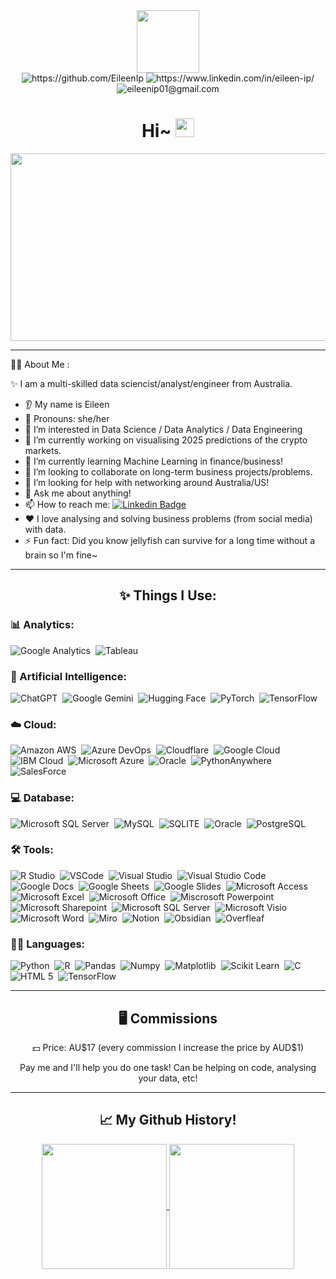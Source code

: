 <div id="header" align="center">
  <img src="https://images-wixmp-ed30a86b8c4ca887773594c2.wixmp.com/f/8c6e9309-8399-419e-9b9d-2deaab20bec2/dg15opv-ab37fffa-3c7a-4c80-b7af-3d6cd7d38042.gif?token=eyJ0eXAiOiJKV1QiLCJhbGciOiJIUzI1NiJ9.eyJzdWIiOiJ1cm46YXBwOjdlMGQxODg5ODIyNjQzNzNhNWYwZDQxNWVhMGQyNmUwIiwiaXNzIjoidXJuOmFwcDo3ZTBkMTg4OTgyMjY0MzczYTVmMGQ0MTVlYTBkMjZlMCIsIm9iaiI6W1t7InBhdGgiOiJcL2ZcLzhjNmU5MzA5LTgzOTktNDE5ZS05YjlkLTJkZWFhYjIwYmVjMlwvZGcxNW9wdi1hYjM3ZmZmYS0zYzdhLTRjODAtYjdhZi0zZDZjZDdkMzgwNDIuZ2lmIn1dXSwiYXVkIjpbInVybjpzZXJ2aWNlOmZpbGUuZG93bmxvYWQiXX0.cMWT-tJFvyO-HOcci5I7jbi5wAPabHPp_VE0F-4Luec" height="100"/>
</div>
<div id="badges"  align="center">
  <div>
    <img src="https://img.shields.io/badge/GitHub-%23121011.svg?logo=github&logoColor=white" title="https://github.com/EileenIp" href="https://github.com/EileenIp"/> 
    <img src="https://custom-icon-badges.demolab.com/badge/LinkedIn-0A66C2?logo=linkedin-white&logoColor=fff" title="https://www.linkedin.com/in/eileen-ip/" href="https://www.linkedin.com/in/eileen-ip/"/>
    <img src="https://img.shields.io/badge/Gmail-D14836?logo=gmail&logoColor=white" title="eileenip01@gmail.com"/>
</div>

<div id="pfViews"  align="center">
 <img  src="https://komarev.com/ghpvc/?username=EileenIp&style=flat-square&color=blue" alt=""/>
</div>

<h1>
  Hi~
  <img src="https://media.giphy.com/media/hvRJCLFzcasrR4ia7z/giphy.gif" width="30px"/>
</h1>

<div align="center">
  <img src="https://media1.tenor.com/m/obO4Phs6lLMAAAAC/6555.gif" width="600" height="300"/>
</div>

---

<div align="left">
👩‍💻 About Me :

✨ I am a multi-skilled data sciencist/analyst/engineer from Australia.

* 👂 My name is Eileen
* 👩 Pronouns: she/her
* 👀 I’m interested in Data Science / Data Analytics / Data Engineering
* 🔭 I’m currently working on visualising 2025 predictions of the crypto markets. 
* 🌱 I’m currently learning Machine Learning in finance/business! 
* 🤝 I’m looking to collaborate on long-term business projects/problems.
* 🤔 I’m looking for help with networking around Australia/US!
* 💬 Ask me about anything!
* 📫 How to reach me: [![Linkedin Badge](https://img.shields.io/badge/-Stalk_Me_Here!-pink?style=flat-square&logo=Linkedin&logoColor=white)](https://www.linkedin.com/in/eileen-ip/)
* ❤️ I love analysing and solving business problems (from social media) with data.
* ⚡ Fun fact: Did you know jellyfish can survive for a long time without a brain so I'm fine~
</div>

---

## ✨ Things I Use:
<div align="left">
  
  ### 📊 Analytics:
  <img src="https://img.shields.io/badge/Google%20Analytics-E37400?style=for-the-badge&logo=google%20analytics&logoColor=white" title="Google Analytics"  alt="Google Analytics"/>&nbsp;
  <img src="https://img.shields.io/badge/Tableau-E97627?style=for-the-badge&logo=Tableau&logoColor=white" title="Tableau"  alt="Tableau"/>&nbsp;
  
  ### 🤖 Artificial Intelligence:
  <img src="https://img.shields.io/badge/ChatGPT-74aa9c?style=for-the-badge&logo=openai&logoColor=white" title="ChatGPT"  alt="ChatGPT"/>&nbsp;
  <img src="https://img.shields.io/badge/Google%20Gemini-8E75B2?style=for-the-badge&logo=googlegemini&logoColor=white" title="Google Gemini"  alt="Google Gemini"/>&nbsp;
  <img src="https://img.shields.io/badge/-HuggingFace-FDEE21?style=for-the-badge&logo=HuggingFace&logoColor=black" title="Hugging Face"  alt="Hugging Face"/>&nbsp;
  <img src="https://img.shields.io/badge/PyTorch-EE4C2C?style=for-the-badge&logo=pytorch&logoColor=white" title="PyTorch"  alt="PyTorch"/>&nbsp;
  <img src="https://img.shields.io/badge/TensorFlow-FF6F00?style=for-the-badge&logo=tensorflow&logoColor=white" title="TensorFlow"  alt="TensorFlow"/>&nbsp;
  
  ### ☁️ Cloud:
  <img src="https://img.shields.io/badge/Amazon_AWS-FF9900?style=for-the-badge&logo=amazonaws&logoColor=white" title="Amazon AWS"  alt="Amazon AWS"/>&nbsp;
  <img src="https://img.shields.io/badge/Azure_DevOps-0078D7?style=for-the-badge&logo=azure-devops&logoColor=white" title="Azure DevOps"  alt="Azure DevOps"/>&nbsp;
  <img src="https://img.shields.io/badge/Cloudflare-F38020?style=for-the-badge&logo=Cloudflare&logoColor=white" title="Cloudflare"  alt="Cloudflare"/>&nbsp;
  <img src="https://img.shields.io/badge/Google_Cloud-4285F4?style=for-the-badge&logo=google-cloud&logoColor=white" title="Google Cloud"  alt="Google Cloud"/>&nbsp;
  <img src="https://img.shields.io/badge/IBM%20Cloud-1261FE?style=for-the-badge&logo=IBM%20Cloud&logoColor=white" title="IBM Cloud"  alt="IBM Cloud"/>&nbsp;
  <img src="https://img.shields.io/badge/microsoft%20azure-0089D6?style=for-the-badge&logo=microsoft-azure&logoColor=white" title="Microsoft Azure"  alt="Microsoft Azure"/>&nbsp;
  <img src="https://img.shields.io/badge/Oracle-F80000?style=for-the-badge&logo=oracle&logoColor=black" title="Oracle"  alt="Oracle"/>&nbsp;
  <img src="https://img.shields.io/badge/PythonAnywhere-1D9FD7?style=for-the-badge&logoSize=auto&logo=pythonanywhere&logoColor=white" title="PythonAnywhere"  alt="PythonAnywhere"/>&nbsp;
  <img src="https://img.shields.io/badge/Salesforce-00A1E0?style=for-the-badge&logo=Salesforce&logoColor=white" title="SalesForce"  alt="SalesForce"/>&nbsp;
  
  ### 💻 Database:
  <img src="https://img.shields.io/badge/Microsoft%20SQL%20Server-CC2927?style=for-the-badge&logo=microsoft%20sql%20server&logoColor=white" title="Microsoft SQL Server"  alt="Microsoft SQL Server"/>&nbsp;
  <img src="https://img.shields.io/badge/MySQL-005C84?style=for-the-badge&logo=mysql&logoColor=white" title="MySQL"  alt="MySQL"/>&nbsp;
  <img src="https://img.shields.io/badge/Sqlite-003B57?style=for-the-badge&logo=sqlite&logoColor=white" title="SQLITE"  alt="SQLITE"/>&nbsp;
  <img src="https://img.shields.io/badge/Oracle-F80000?style=for-the-badge&logo=Oracle&logoColor=white" title="Oracle"  alt="Oracle"/>&nbsp;
  <img src="https://img.shields.io/badge/PostgreSQL-316192?style=for-the-badge&logo=postgresql&logoColor=white" title="PostgreSQL"  alt="PostgreSQL"/>&nbsp;
  
  ### 🛠️ Tools:
  <img src="https://img.shields.io/badge/RStudio-75AADB?style=for-the-badge&logo=RStudio&logoColor=white" title="R Studio"  alt="R Studio"/>&nbsp;
  <img src="https://img.shields.io/badge/VSCode-0078D4?style=for-the-badge&logo=visual%20studio%20code&logoColor=white" title="VSCode"  alt="VSCode"/>&nbsp;
  <img src="https://img.shields.io/badge/Visual_Studio-5C2D91?style=for-the-badge&logo=visual%20studio&logoColor=white" title="Visual Studio"  alt="Visual Studio"/>&nbsp;
  <img src="https://img.shields.io/badge/Visual_Studio_Code-0078D4?style=for-the-badge&logo=visual%20studio%20code&logoColor=white" title="Visual Studio Code"  alt="Visual Studio Code"/>&nbsp;
  <img src="https://img.shields.io/badge/Google%20Docs-4285F4?style=for-the-badge&logo=google-docs&logoColor=white" title="Google Docs"  alt="Google Docs"/>&nbsp;
  <img src="https://img.shields.io/badge/Google%20Sheets-34A853?style=for-the-badge&logo=google-sheets&logoColor=white" title="Google Sheets"  alt="Google Sheets"/>&nbsp;
  <img src="https://img.shields.io/badge/Google%20Slides-FBBC04?style=for-the-badge&logo=google-slides&logoColor=black" title="Google Slides"  alt="Google Slides"/>&nbsp;
  <img src="https://img.shields.io/badge/Microsoft_Access-A4373A?style=for-the-badge&logo=microsoft-access&logoColor=white" title="Microsoft Access"  alt="Microsoft Access"/>&nbsp;
  <img src="https://img.shields.io/badge/Microsoft_Excel-217346?style=for-the-badge&logo=microsoft-excel&logoColor=white" title="Microsoft Excel"  alt="Microsoft Excel"/>&nbsp;
  <img src="https://img.shields.io/badge/Microsoft_Office-D83B01?style=for-the-badge&logo=microsoft-office&logoColor=white" title="Microsoft Office"  alt="Microsoft Office"/>&nbsp;
  <img src="https://img.shields.io/badge/Microsoft_PowerPoint-B7472A?style=for-the-badge&logo=microsoft-powerpoint&logoColor=white" title="Microsoft Powerpoint"  alt="Miscrosoft Powerpoint"/>&nbsp;
  <img src="https://img.shields.io/badge/Microsoft_SharePoint-0078D4?style=for-the-badge&logo=microsoft-sharepoint&logoColor=white" title="Microsoft Sharepoint"  alt="Microsoft Sharepoint"/>&nbsp;
  <img src="https://img.shields.io/badge/Microsoft_SQL_Server-CC2927?style=for-the-badge&logo=microsoft-sql-server&logoColor=white" title="Microsoft SQL Server"  alt="Microsoft SQL Server"/>&nbsp;
  <img src="https://img.shields.io/badge/Microsoft_Visio-3955A3?style=for-the-badge&logo=microsoft-visio&logoColor=white" title="Microsoft Visio"  alt="Microsoft Visio"/>&nbsp;
  <img src="https://img.shields.io/badge/Microsoft_Word-2B579A?style=for-the-badge&logo=microsoft-word&logoColor=white" title="Microsoft Word"  alt="Microsoft Word"/>&nbsp;
  <img src="https://img.shields.io/badge/Miro-F7C922?style=for-the-badge&logo=Miro&logoColor=050036" title="Miro"  alt="Miro"/>&nbsp;
  <img src="https://img.shields.io/badge/Notion-000000?style=for-the-badge&logo=notion&logoColor=white" title="Notion"  alt="Notion"/>&nbsp;
  <img src="https://img.shields.io/badge/Obsidian-483699?style=for-the-badge&logo=Obsidian&logoColor=white" title="Obsidian"  alt="Obsidian"/>&nbsp;
  <img src="https://img.shields.io/badge/Overleaf-47A141?style=for-the-badge&logo=Overleaf&logoColor=white" title="Overleaf"  alt="Overfleaf"/>&nbsp;
  
  ### 👩‍💻 Languages:
  <img src="https://img.shields.io/badge/Python-FFD43B?style=for-the-badge&logo=python&logoColor=blue" title="Python"  alt="Python"/>&nbsp;
  <img src="https://img.shields.io/badge/R-276DC3?style=for-the-badge&logo=r&logoColor=white" title="R"  alt="R"/>&nbsp;
  <img src="https://img.shields.io/badge/Pandas-2C2D72?style=for-the-badge&logo=pandas&logoColor=white" title="Pandas"  alt="Pandas"/>&nbsp;
  <img src="https://img.shields.io/badge/Numpy-777BB4?style=for-the-badge&logo=numpy&logoColor=white" title="Numpy"  alt="Numpy"/>&nbsp;
  <img src="https://custom-icon-badges.demolab.com/badge/Matplotlib-71D291?logo=matplotlib&logoColor=fff&style=for-the-badge" title="Matplotlib"  alt="Matplotlib"/>&nbsp;
  <img src="https://img.shields.io/badge/scikit_learn-F7931E?style=for-the-badge&logo=scikit-learn&logoColor=white" title="Scikit Learn"  alt="Scikit Learn"/>&nbsp;
  <img src="https://img.shields.io/badge/C-00599C?style=for-the-badge&logo=c&logoColor=white" title="C"  alt="C"/>&nbsp;
  <img src="https://img.shields.io/badge/HTML5-E34F26?style=for-the-badge&logo=html5&logoColor=white" title="HTML 5"  alt="HTML 5"/>&nbsp;
  <img src="https://img.shields.io/badge/TensorFlow-FF6F00?style=for-the-badge&logo=TensorFlow&logoColor=white" title="TensorFlow"  alt="TensorFlow"/>&nbsp;
</div>

---

## 🖥️ Commissions 
<div align="center">
💵 Price: AU$17 (every commission I increase the price by AUD$1)

Pay me and I'll help you do one task! Can be helping on code, analysing your data, etc!  
</div>

---
## 📈 My Github History!

<a href="https://github.com/EileenIp/github-readme-stats">
  <img height=200 align="center" src="https://github-readme-stats.vercel.app/api?username=EileenIp&show_icons=true&theme=dracula&hide=contribs,prs&rank_icon=github" />
</a>
<a href="https://github.com/EileenIp/convoychat">
  <img height=200 align="center" src="https://github-readme-stats.vercel.app/api/top-langs?username=EileenIp&layout=donut-vertical&langs_count=8&card_width=320&theme=dracula" />
</a>

<!---
EileenIp/EileenIp is a ✨ special ✨ repository because its `README.md` (this file) appears on your GitHub profile.
You can click the Preview link to take a look at your changes.
--->
